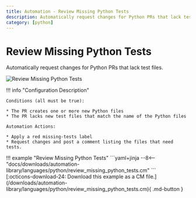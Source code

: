 ```yaml
---
title: Automation - Review Missing Python Tests
description: Automatically request changes for Python PRs that lack test files.
category: [python]
---
```

# Review Missing Python Tests

<!-- --8<-- [start:example]-->

Automatically request changes for Python PRs that lack test files.

![Review Missing Python Tests](/automations/languages/python/review-missing-python-tests/review-missing-python-tests.png)

!!! info "Configuration Description"

    Conditions (all must be true):

    * The PR creates one or more new Python files
    * The PR lacks new test files that match the name of the Python files

    Automation Actions:

    * Apply a red missing-tests label
    * Request changes and post a comment listing the files that need tests.

<div class="automationExample" markdown="1">
!!! example "Review Missing Python Tests"
    ```yaml+jinja
    --8<-- "docs/downloads/automation-library/languages/python/review_missing_python_tests.cm"
    ```
    <div class="result" markdown>
      <span>
      [:octicons-download-24: Download this example as a CM file.](/downloads/automation-library/languages/python/review_missing_python_tests.cm){ .md-button }
      </span>
    </div>
<!-- --8<-- [end:example]-->
